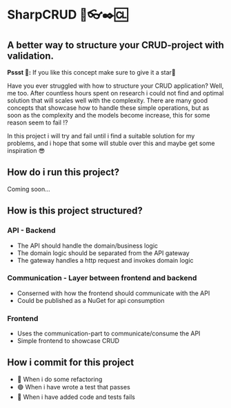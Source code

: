 # SharpCRUD 🧙👓✒️🆑
## A better way to structure your CRUD-project with validation.

**Pssst 🤫:** If you like this concept make sure to give it a star🌟

Have you ever struggled with how to structure your CRUD application? Well, me too. 
After countless hours spent on research i could not find and optimal solution that will scales well with the complexity.
There are many good concepts that showcase how to handle these simple operations, but as soon as the complexity and 
the models become increase, this for some reason seem to fail ⁉️

In this project i will try and fail until i find a suitable solution for my problems, and i hope that some will stuble over this
and maybe get some inspiration 😎

## How do i run this project?
Coming soon...

## How is this project structured?

### API - Backend
- The API should handle the domain/business logic
- The domain logic should be separated from the API gateway
- The gateway handles a http request and invokes domain logic

### Communication - Layer between frontend and backend
- Conserned with how the frontend should communicate with the API
- Could be published as a NuGet for api consumption

### Frontend
- Uses the communication-part to communicate/consume the API
- Simple frontend to showcase CRUD

## How i commit for this project
- 🔵 When i do some refactoring
- 🟢 When i have wrote a test that passes
- 🔴 When i have added code and tests fails
